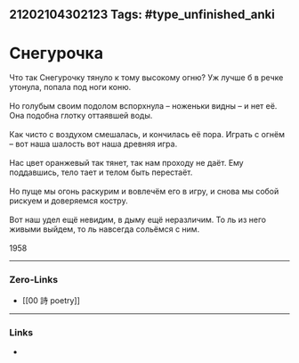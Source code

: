 21202104302123
Tags: #type_unfinished_anki
---
# Снегурочка

Что так Снегурочку тянуло к тому высокому огню? Уж лучше б в речке утонула, попала под ноги коню. <br><br>Но голубым своим подолом вспорхнула – ноженьки видны – и нет её. Она подобна глотку оттаявшей воды. <br><br>Как чисто с воздухом смешалась, и кончилась её пора. Играть с огнём – вот наша шалость вот наша древняя игра. <br><br>Нас цвет оранжевый так тянет, так нам проходу не даёт. Ему поддавшись, тело тает и телом быть перестаёт. <br><br>Но пуще мы огонь раскурим и вовлечём его в игру, и снова мы собой рискуем и доверяемся костру. <br><br>Вот наш удел ещё невидим, в дыму ещё неразличим. То ль из него живыми выйдем, то ль навсегда сольёмся с ним. <br><br>1958

---
### Zero-Links
- [[00 詩 poetry]]
---
### Links
-